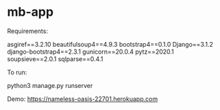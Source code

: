 # mb-app

Requirements:

asgiref==3.2.10
beautifulsoup4==4.9.3
bootstrap4==0.1.0
Django==3.1.2
django-bootstrap4==2.3.1
gunicorn==20.0.4
pytz==2020.1
soupsieve==2.0.1
sqlparse==0.4.1


To run:

python3 manage.py runserver

Demo:
https://nameless-oasis-22701.herokuapp.com
